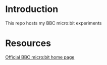 # Introduction

This repo hosts my BBC micro:bit experiments


# Resources

[Official BBC micro:bit home page](https://www.microbit.co.uk/home)

